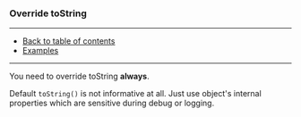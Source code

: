 ### Override toString

---

* [Back to table of contents]()
* [Examples](Main.java)

---

You need to override toString **always**.

Default ```toString()``` is not informative at all.
Just use object's internal properties which are sensitive during debug or logging.